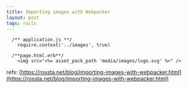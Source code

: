 ```yaml
---
title: Importing images with Webpacker
layout: post
tags: rails
---
```


```
  /** application.js **/
	require.context('../images', true)
```

```
  /**page.html.erb**/
	<img src="<%= asset_pack_path 'media/images/logo.svg' %>" />
```

refs: [https://rossta.net/blog/importing-images-with-webpacker.html](https://rossta.net/blog/importing-images-with-webpacker.html)